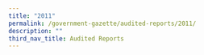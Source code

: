 ```yaml
---
title: "2011"
permalink: /government-gazette/audited-reports/2011/
description: ""
third_nav_title: Audited Reports
---
```

